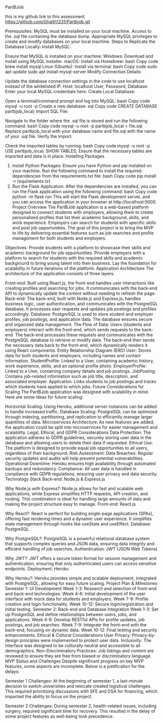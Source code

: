 PartBJob

this is my github link to this assessment https://github.com/Ghaith1231/Partbjob.git


Prerequisites:
MySQL must be installed on your local machine.
Access to the .sql file containing the database dump.
Appropriate MySQL privileges to create and modify databases on your local machine.
Steps to Replicate the Database Locally:
Install MySQL:

Ensure that MySQL is installed on your machine:
Windows: Download and install using MySQL Installer.
macOS: Install via Homebrew:
bash
Copy code
brew install mysql
Linux (Ubuntu): Install via terminal:
bash
Copy code
sudo apt update
sudo apt install mysql-server
Modify Connection Details:

Update the database connection settings in the code to use localhost instead of the whitelisted IP.
Host: localhost
User, Password, Database: Enter your local MySQL credentials here.
Create Local Database:

Open a terminal/command prompt and log into MySQL:
bash
Copy code
mysql -u root -p
Create a new database:
sql
Copy code
CREATE DATABASE partbjob_local;
Import SQL File:

Navigate to the folder where the .sql file is stored and run the following command:
bash
Copy code
mysql -u root -p partbjob_local < file.sql
Replace partbjob_local with your database name and file.sql with the name of your .sql file.
Verify the Import:

Check the imported tables by running:
bash
Copy code
mysql -u root -p
USE partbjob_local;
SHOW TABLES;
Ensure that the necessary tables are imported and data is in place.
Installing Packages
1. Install Python Packages:
Ensure you have Python and pip installed on your machine. Run the following command to install the required dependencies from the requirements.txt file:
bash
Copy code
pip install -r requirements.txt
2. Run the Flask Application:
After the dependencies are installed, you can run the Flask application using the following command:
bash
Copy code
python -m flask run
This will start the Flask development server, and you can access the application in your browser at http://localhost:5000.
Project Overview
The PartBJob application is a web-based platform designed to connect students with employers, allowing them to create personalized profiles that list their academic background, skills, and work experience. Employers can search for students with specific skills and post job opportunities. The goal of this project is to bring the MVP to life by delivering essential features such as job searches and profile management for both students and employers.

Objectives:
Provide students with a platform to showcase their skills and academic background for job opportunities.
Provide employers with a platform to search for students with the required skills and academic background to bring young talent into their business.
Lay the foundation for scalability in future iterations of the platform.
Application Architecture
The architecture of the application consists of three layers:

Front-end: Built using React.js, the front-end handles user interactions like creating profiles and searching for jobs. It communicates with the back-end API to dynamically update the content without needing to refresh the page.
Back-end: The back-end, built with Node.js and Express.js, handles business logic, user authentication, and communicates with the PostgreSQL database. It processes user requests and updates job postings and profiles accordingly.
Database: PostgreSQL is used to store student and employer profiles, job postings, and application data. The database ensures secure and organized data management.
The Flow of Data:
Users (students and employers) interact with the front-end, which sends requests to the back-end.
The back-end processes these requests and communicates with the PostgreSQL database to retrieve or modify data.
The back-end then sends the necessary data back to the front-end, which dynamically renders it using React components.
Entity Relationship Diagram (ERD)
User: Stores data for both students and employers, including names and contact information.
StudentProfile: Linked to a User, containing academic history, work experience, skills, and an optional profile photo.
EmployerProfile: Linked to a User, containing company details and job postings.
JobPosting: Contains job-related information such as job title, description, and associated employer.
Application: Links students to job postings and tracks which students have applied to which jobs.
Future Considerations for Scaling
The PartBJob application was designed with scalability in mind. Here are some ideas for future scaling:

Horizontal Scaling: Using Heroku, additional server instances can be added to handle increased traffic.
Database Scaling: PostgreSQL can be optimized through indexing, partitioning, and replication to efficiently manage larger quantities of data.
Microservices Architecture: As new features are added, the application could be split into microservices for easier management and scalability.
Legal, Ethical, and GDPR Considerations
Data Protection: The application adheres to GDPR guidelines, securely storing user data in the database and allowing users to delete their data if requested.
Ethical Use: The platform is designed to provide equal job opportunities to all users, regardless of their background.
Risk Assessment:
Data Breaches: Regular security updates and audits will help prevent potential vulnerabilities.
Operational Downtime: Heroku ensures high availability through automated backups and redundancy.
Compliance: All user data is handled in compliance with GDPR regulations, ensuring user privacy and data security.
Technology Stack
Back-end: Node.js & Express.js

Why Node.js with Express?: Node.js allows for fast and scalable web applications, while Express simplifies HTTP requests, API creation, and routing. This combination is ideal for handling large amounts of data and making the project structure easy to manage.
Front-end: React.js

Why React?: React is perfect for building single-page applications (SPAs), offering fast rendering times and a dynamic user experience. It simplifies state management through hooks like useState and useEffect.
Database: PostgreSQL

Why PostgreSQL?: PostgreSQL is a powerful relational database system that supports complex queries and JSON data, ensuring data integrity and efficient handling of job searches.
Authentication: JWT (JSON Web Tokens)

Why JWT?: JWT offers a secure token format for session management and authentication, ensuring that only authenticated users can access sensitive endpoints.
Deployment: Heroku

Why Heroku?: Heroku provides simple and scalable deployment, integrated with PostgreSQL, allowing for easy future scaling.
Project Plan & Milestones
Semester 1: UI Development
Week 1-3: Research and selection of front-end and back-end technologies.
Week 4-6: Initial development of the user interface with mock data for students and employers.
Week 7-9: Profile creation and login functionality.
Week 10-12: Secure login/registration and initial testing.
Semester 2: Back-end and Database Integration
Week 1-3: Set up PostgreSQL and define relationships between users, jobs, and applications.
Week 4-6: Develop RESTful APIs for profile updates, job postings, and job searches.
Week 7-9: Integrate the front-end with the back-end, focusing on dynamic data.
Week 10-12: Final testing and security enhancements.
Ethical & Cultural Considerations
User Privacy: Privacy-by-design principles were implemented to protect user data.
Inclusivity: The interface was designed to be culturally neutral and accessible to all demographics.
Non-Discriminatory Practices: Job listings and content are reviewed to ensure they are free from biased or discriminatory language.
MVP Status and Challenges
Despite significant progress on key MVP features, some aspects are incomplete. Below is a justification for the delays:

Semester 1 Challenges:
At the beginning of semester 1, a last-minute decision to switch universities and relocate created logistical challenges. This required prioritizing discussions with SFE and DSA for financing, which impacted the ability to focus on the project.

Semester 2 Challenges:
During semester 2, health-related issues, including surgery, required significant time for recovery. This resulted in the delay of some project features as well-being took precedence.

